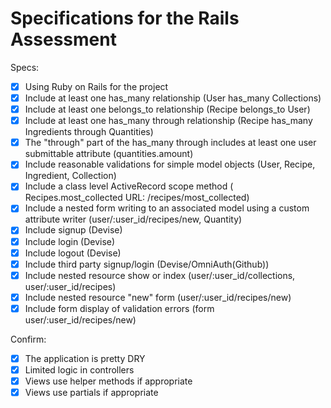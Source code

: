 # Specifications for the Rails Assessment

Specs:
- [x] Using Ruby on Rails for the project
- [x] Include at least one has_many relationship (User has_many Collections)
- [x] Include at least one belongs_to relationship (Recipe belongs_to User)
- [x] Include at least one has_many through relationship (Recipe has_many Ingredients through Quantities)
- [x] The "through" part of the has_many through includes at least one user submittable attribute (quantities.amount)
- [x] Include reasonable validations for simple model objects (User, Recipe, Ingredient, Collection)
- [x] Include a class level ActiveRecord scope method ( Recipes.most_collected URL: /recipes/most_collected)
- [x] Include a nested form writing to an associated model using a custom attribute writer (user/:user_id/recipes/new, Quantity)
- [x] Include signup (Devise)
- [x] Include login (Devise)
- [x] Include logout (Devise)
- [x] Include third party signup/login (Devise/OmniAuth(Github))
- [x] Include nested resource show or index (user/:user_id/collections, user/:user_id/recipes)
- [x] Include nested resource "new" form (user/:user_id/recipes/new)
- [x] Include form display of validation errors (form user/:user_id/recipes/new)

Confirm:
- [x] The application is pretty DRY
- [x] Limited logic in controllers
- [x] Views use helper methods if appropriate
- [x] Views use partials if appropriate
